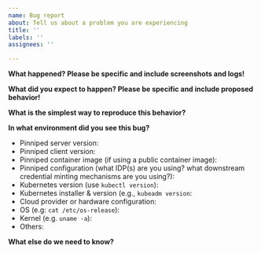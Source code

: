 ```yaml
---
name: Bug report
about: Tell us about a problem you are experiencing
title: ''
labels: ''
assignees: ''

---
```


<!--

Hey! Thanks for opening an issue!

IMPORTANT: If you believe this bug is a security issue, please don't use this template and follow our [security guidelines](/doc/security.md).

We really recommend you including screenshots and lots to help us to achieve a shared understanding of the issue.

-->

**What happened? Please be specific and include screenshots and logs!**

**What did you expect to happen? Please be specific and include proposed behavior!**

**What is the simplest way to reproduce this behavior?**

**In what environment did you see this bug?**
- Pinniped server version:
- Pinniped client version:
- Pinniped container image (if using a public container image):
- Pinniped configuration (what IDP(s) are you using? what downstream credential minting mechanisms are you using?):
- Kubernetes version (use `kubectl version`):
- Kubernetes installer & version (e.g., `kubeadm version`:
- Cloud provider or hardware configuration:
- OS (e.g: `cat /etc/os-release`):
- Kernel (e.g. `uname -a`):
- Others:

**What else do we need to know?**
